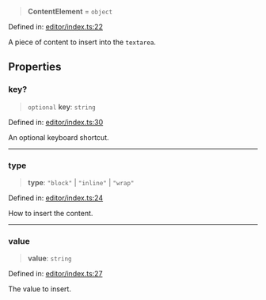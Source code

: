 > **ContentElement** = `object`

Defined in: [editor/index.ts:22](https://github.com/rossrobino/components/blob/main/packages/drab/src/editor/index.ts#L22)

A piece of content to insert into the `textarea`.

## Properties

<a id="key"></a>

### key?

> `optional` **key**: `string`

Defined in: [editor/index.ts:30](https://github.com/rossrobino/components/blob/main/packages/drab/src/editor/index.ts#L30)

An optional keyboard shortcut.

---

<a id="type"></a>

### type

> **type**: `"block"` \| `"inline"` \| `"wrap"`

Defined in: [editor/index.ts:24](https://github.com/rossrobino/components/blob/main/packages/drab/src/editor/index.ts#L24)

How to insert the content.

---

<a id="value"></a>

### value

> **value**: `string`

Defined in: [editor/index.ts:27](https://github.com/rossrobino/components/blob/main/packages/drab/src/editor/index.ts#L27)

The value to insert.
